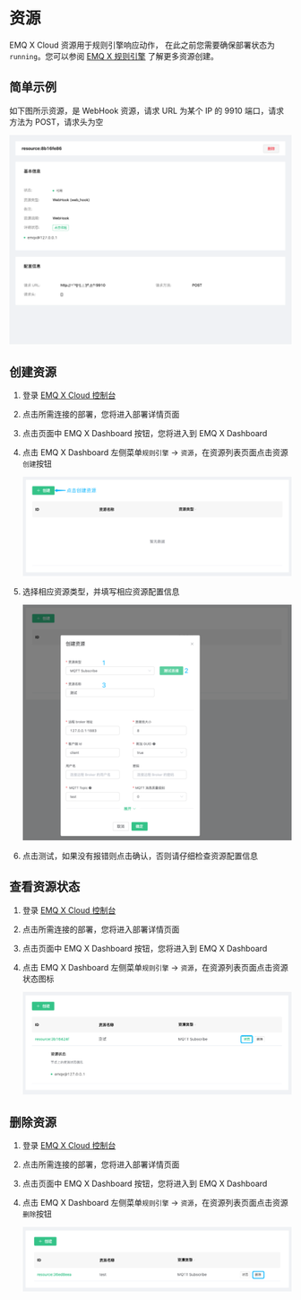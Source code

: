 # 资源

EMQ X Cloud 资源用于规则引擎响应动作， 在此之前您需要确保部署状态为 `running`。您可以参阅 [EMQ X 规则引擎](https://docs.emqx.cn/cn/broker/latest/rule/rule-engine.html) 了解更多资源创建。



## 简单示例

如下图所示资源，是 WebHook 资源，请求 URL 为某个 IP 的 9910 端口，请求方法为 POST，请求头为空

![img](./_assets/resource-detail.png)

## 创建资源

1. 登录 [EMQ X Cloud 控制台](https://cloud.emqx.io/console/)

2. 点击所需连接的部署，您将进入部署详情页面

3. 点击页面中 EMQ X Dashboard 按钮，您将进入到 EMQ X Dashboard

4. 点击 EMQ X Dashboard 左侧菜单`规则引擎` → `资源`，在资源列表页面点击资源`创建`按钮

   ![resource-add](./_assets/resource-add.png)

5. 选择相应资源类型，并填写相应资源配置信息

   ![resource-config](./_assets/resource-config.png)

6. 点击测试，如果没有报错则点击确认，否则请仔细检查资源配置信息



## 查看资源状态

1. 登录 [EMQ X Cloud 控制台](https://cloud.emqx.io/console/)

2. 点击所需连接的部署，您将进入部署详情页面

3. 点击页面中 EMQ X Dashboard 按钮，您将进入到 EMQ X Dashboard

4. 点击 EMQ X Dashboard 左侧菜单`规则引擎` → `资源`，在资源列表页面点击资源状态图标

   ![resource-status](./_assets/resource-status.png)



## 删除资源

1. 登录 [EMQ X Cloud 控制台](https://cloud.emqx.io/console/)

2. 点击所需连接的部署，您将进入部署详情页面

3. 点击页面中 EMQ X Dashboard 按钮，您将进入到 EMQ X Dashboard

4. 点击 EMQ X Dashboard 左侧菜单`规则引擎` → `资源`，在资源列表页面点击资源`删除`按钮

   ![resource-delete](./_assets/resource-delete.png)